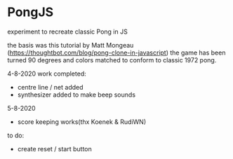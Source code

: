 # PongJS
experiment to recreate classic Pong in JS

the basis was this tutorial by Matt Mongeau (https://thoughtbot.com/blog/pong-clone-in-javascript)
the game has been turned 90 degrees and colors matched to conform to classic 1972 pong.

4-8-2020 work completed:
- centre line / net added
- synthesizer added to make beep sounds

5-8-2020
- score keeping works(thx Koenek & RudiWN)

to do:
- create reset / start button
